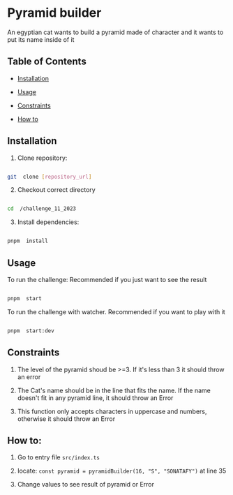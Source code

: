 
#  Pyramid builder

An egyptian cat wants to build a pyramid made of character and it wants to put its name inside of it

  

##  Table of Contents

  

-  [Installation](#installation)

-  [Usage](#usage)

-  [Constraints](#constraints)

-  [How to](#how-to)

  
  

##  Installation

  

1. Clone repository:

```bash

git  clone [repository_url]

```

2. Checkout correct directory

```bash

cd  /challenge_11_2023

```

3. Install dependencies:

```bash

pnpm  install

```

  

##  Usage

To run the challenge: Recommended if you just want to see the result

```bash

pnpm  start

```

  

To run the challenge with watcher. Recommended if you want to play with it

  

```bash

pnpm  start:dev

```

  

##  Constraints

1. The level of the pyramid shoud be >=3. If it's less than 3 it should throw an error

2. The Cat's name should be in the line that fits the name. If the name doesn't fit in any pyramid line, it should throw an Error

3. This function only accepts characters in uppercase and numbers, otherwise it should throw an Error

  

##  How to:

  

1. Go to entry file `src/index.ts`

2. locate: `const pyramid = pyramidBuilder(16, "S", "SONATAFY")` at line 35

3. Change values to see result of pyramid or Error